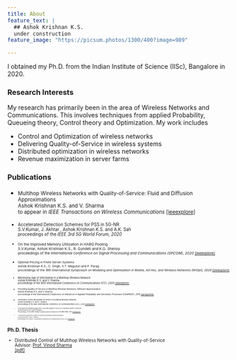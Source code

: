 ```yaml
---
title: About  
feature_text: |
  ## Ashok Krishnan K.S.
  under construction
feature_image: "https://picsum.photos/1300/400?image=989"

---
```



I obtained my Ph.D. from the Indian Institute of Science (IISc), Bangalore in 2020.

### Research Interests

 My research has primarily been in the area of Wireless Networks and Communications. This involves techniques from applied Probability, Queueing theory, Control theory and Optimization. My work includes  
 
- Control and Optimization of wireless networks
- Delivering Quality-of-Service in wireless systems
- Distributed optimization in wireless networks
- Revenue maximization in server farms
 
### Publications

- <small>Multihop Wireless Networks with Quality-of-Service: Fluid and Diffusion Approximations  
   Ashok Krishnan K.S. and V. Sharma     
   to appear in *IEEE Transactions on Wireless Communications* [[ieeexplore]](https://ieeexplore.ieee.org/document/9184257)
   
- <small>Accelerated Detection Schemes for PSS in 5G-NR  
   S.V.Kumar, J. Akhtar , Ashok Krishnan K.S. and A.K. Sah   
   proceedings of the *IEEE 3rd 5G World Forum, 2020*

- <small>On the Improved Memory Utilization in HARQ Pooling  
   S.V.Kumar, Ashok Krishnan K.S., R. Gundeti and K.G. Shenoy  
   proceedings of the *International conference on Signal Processing and Communications (SPCOM), 2020* [[ieeexplore]](https://ieeexplore.ieee.org/document/9179580)

- <small>Optimal Pricing in Finite Server Systems  
   Ashok Krishnan K.S., C. Singh, S.T. Maguluri and P. Parag  
   proceedings of the *18th International Symposium on Modeling and Optimization in Mobile, Ad Hoc, and Wireless Networks (WiOpt), 2020* [[ieeexplore]](https://ieeexplore.ieee.org/document/9155315)

- <small>Minimizing Age of Information in a Multihop Wireless Network  
   Ashok Krishnan K.S. and V. Sharma  
   proceedings of the *IEEE International Conference on Communications (ICC), 2020* [[ieeexplore]](https://ieeexplore.ieee.org/document/9148762/)
   
- <small>Providing Quality-of-Service in Multihop Wireless Networks: Diffusion Approximation  
   Ashok Krishnan K.S. and V. Sharma  
   proceedings of the *International Conference on Advances in Applied Probability and Stochastic Processes (ICAAP&SP), 2019* [[springerlink]](https://www.springer.com/gp/book/9789811559501)
   
- <small>Distributed control and quality-of-service in multihop wireless networks  
   Ashok Krishnan K.S. and V. Sharma  
   proceedings of the IEEE I*nternational Conference on Communications (ICC), 2018* [[ieeexplore]](https://ieeexplore.ieee.org/document/8422304)
   
- <small>A distributed scheduling algorithm to provide quality-of-service in multihop wireless networks  
   Ashok Krishnan K.S. and V. Sharma  
   Proceedings of the *IEEE Global Communication Conference (GLOBECOM), 2017* [[ieeexplore]](https://ieeexplore.ieee.org/document/8254642/)
   
- <small>A Distributed Algorithm for Quality-of-Service Provisioning in Multihop Networks  
   Ashok Krishnan K.S. and V. Sharma  
   proceedings of the *Twenty- Third National Conference on Communications (NCC), 2017* [[ieeexplore]](https://ieeexplore.ieee.org/document/8077094)</small>

### Ph.D. Thesis

   - Distributed Control of Multihop Wireless Networks with Quality-of-Service  
   Advisor: [Prof. Vinod Sharma](https://ece.iisc.ac.in/~vinod/)  
   <a href="ashokkri.github.io/pdfs/thesis_ashok.pdf" target="_blank">[pdf]</a>
